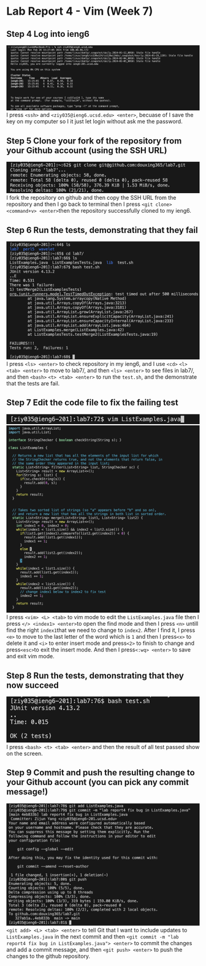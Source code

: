 # Lab Report 4 - Vim (Week 7)
## Step 4 Log into ieng6
![Image](log-into-ieng6.png)
I press `<ssh>` and `<ziy035@ieng6.ucsd.edu> <enter>`, becuase of I save the key on my computer so I it just let login without ask me the password.

## Step 5 Clone your fork of the repository from your Github account (using the SSH URL)
![Image](git-clone.png)
I fork the repository on github and then copy the SSH URL from the repository and then I go back to terminal then I press `<git clone>` `<command+v> <enter>`then the repository successfully cloned to my ieng6.

## Step 6 Run the tests, demonstrating that they fail
![Image](runtest-fail.png)
I press `<ls> <enter>` to check repository in my ieng6, and I use `<cd>` `<l>` `<tab> <enter>` to move to lab7/, and then `<ls> <enter>` to see files in lab7/, and then `<bash>` `<t> <tab> <enter>` to run the `test.sh`, and the demonstrate that the tests are fail.
## Step 7 Edit the code file to fix the failing test
![Image](open-vim.png)
![Image](use-vim-to-fix.png)
I press `<vim> <L> <tab>` to vim mode to edit the `ListExamples.java` file
then I press `</> <index1> <enter>`to open the find mode and then I press `<n>` untill find the right `index1`that we need to change to `index2`. After I find it, I press `<e>` to move to the last letter of the word which is `1` and then I press`<x>` to delete it and `<i>` to enter insert mode and press`<2>` to finish to change and press`<esc>`to exit the insert mode. And then I press`<:wq> <enter>` to save and exit vim mode.

## Step 8 Run the tests, demonstrating that they now succeed
![Image](runtest-succeed.png)<br/>
I press `<bash> <t> <tab> <enter>` and then the result of all test passed show on the screen.

## Step 9 Commit and push the resulting change to your Github account (you can pick any commit message!)
![Image](commit-push.png)
`<git add> <L> <tab> <enter>` to tell Git that I want to include updates to `ListExamples.java` in the next commit and then `<git commit -m "lab report4 fix bug in ListExamples.java"> <enter>` to commit the changes and add a commit message, and then `<git push> <enter>` to push the changes to the github repository.

